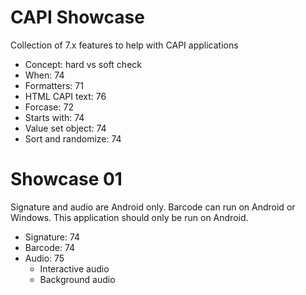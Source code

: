 # CAPI Showcase

Collection of 7.x features to help with CAPI applications

* Concept: hard vs soft check
* When: 74
* Formatters: 71
* HTML CAPI text: 76
* Forcase: 72
* Starts with: 74
* Value set object: 74
* Sort and randomize: 74

# Showcase 01

Signature and audio are Android only. Barcode can run on Android or Windows. This application should only be run on Android.

* Signature: 74
* Barcode: 74
* Audio: 75
  * Interactive audio
  * Background audio
